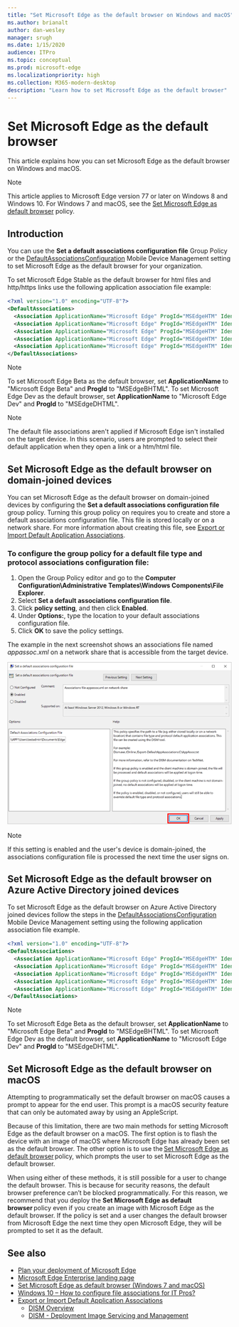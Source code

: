 ```yaml
---
title: "Set Microsoft Edge as the default browser on Windows and macOS"
ms.author: brianalt
author: dan-wesley
manager: srugh
ms.date: 1/15/2020
audience: ITPro
ms.topic: conceptual
ms.prod: microsoft-edge
ms.localizationpriority: high
ms.collection: M365-modern-desktop
description: "Learn how to set Microsoft Edge as the default browser"
---
```


# Set Microsoft Edge as the default browser

This article explains how you can set Microsoft Edge as the default browser on Windows and macOS.

> [!NOTE]
> This article applies to Microsoft Edge version 77 or later on Windows 8 and Windows 10. For Windows 7 and macOS, see the [Set Microsoft Edge as default browser](https://docs.microsoft.com/DeployEdge/microsoft-edge-policies#defaultbrowsersettingenabled) policy.

## Introduction

You can use the **Set a default associations configuration file** Group Policy or the [DefaultAssociationsConfiguration](https://docs.microsoft.com/windows/client-management/mdm/policy-csp-applicationdefaults#applicationdefaults-defaultassociationsconfiguration) Mobile Device Management setting to set Microsoft Edge as the default browser for your organization.

To set Microsoft Edge Stable as the default browser for html files and http/https links use the following application association file example:

```xml
<?xml version="1.0" encoding="UTF-8"?>
<DefaultAssociations> 
  <Association ApplicationName="Microsoft Edge" ProgId="MSEdgeHTM" Identifier=".html"/>
  <Association ApplicationName="Microsoft Edge" ProgId="MSEdgeHTM" Identifier=".htm"/>
  <Association ApplicationName="Microsoft Edge" ProgId="MSEdgeHTM" Identifier="http"/>
  <Association ApplicationName="Microsoft Edge" ProgId="MSEdgeHTM" Identifier="https"/>  
  <Association ApplicationName="Microsoft Edge" ProgId="MSEdgeHTM" Identifier=".pdf"/>
</DefaultAssociations>
```

> [!NOTE]
> To set Microsoft Edge Beta as the default browser, set **ApplicationName** to "Microsoft Edge Beta" and **ProgId** to "MSEdgeBHTML". To set Microsoft Edge Dev as the default browser, set **ApplicationName** to "Microsoft Edge Dev" and **ProgId** to "MSEdgeDHTML".


> [!NOTE]
> The default file associations aren't applied if Microsoft Edge isn't installed on the target device. In this scenario, users are prompted to select their default application when they open a link or a htm/html file.

## Set Microsoft Edge as the default browser on domain-joined devices

You can set Microsoft Edge as the default browser on domain-joined devices by configuring the **Set a default associations configuration file** group policy. Turning this group policy on requires you to create and store a default associations configuration file. This file is stored locally or on a network share. For more information about creating this file, see [Export or Import Default Application Associations](https://docs.microsoft.com/windows-hardware/manufacture/desktop/export-or-import-default-application-associations).

### To configure the group policy for a default file type and protocol associations configuration file:

1. Open the Group Policy editor and go to the **Computer Configuration\Administrative Templates\Windows Components\File Explorer**.
2. Select **Set a default associations configuration file**.
3. Click **policy setting**, and then click **Enabled**.
4. Under **Options:**, type the location to your default associations configuration file.
5. Click **OK** to save the policy settings.

The example in the next screenshot shows an associations file named *appassoc.xml* on a network share that is accessible from the target device.

   ![Enable file association in group policy](./media/edge-learnmore-make-edge-default-browser/edge-learnmore-app-associations.png)

   > [!NOTE]
   > If this setting is enabled and the user's device is domain-joined, the associations configuration file is processed the next time the user signs on.

## Set Microsoft Edge as the default browser on Azure Active Directory joined devices

To set Microsoft Edge as the default browser on Azure Active Directory joined devices follow the steps in the [DefaultAssociationsConfiguration](https://docs.microsoft.com/windows/client-management/mdm/policy-csp-applicationdefaults#applicationdefaults-defaultassociationsconfiguration) Mobile Device Management setting using the following application association file example.

```xml
<?xml version="1.0" encoding="UTF-8"?>
<DefaultAssociations>
  <Association ApplicationName="Microsoft Edge" ProgId="MSEdgeHTM" Identifier=".html"/>
  <Association ApplicationName="Microsoft Edge" ProgId="MSEdgeHTM" Identifier=".htm"/>
  <Association ApplicationName="Microsoft Edge" ProgId="MSEdgeHTM" Identifier="http"/>
  <Association ApplicationName="Microsoft Edge" ProgId="MSEdgeHTM" Identifier="https"/>  
  <Association ApplicationName="Microsoft Edge" ProgId="MSEdgeHTM" Identifier=".pdf"/>  
</DefaultAssociations>
```

> [!NOTE]
> To set Microsoft Edge Beta as the default browser, set **ApplicationName** to "Microsoft Edge Beta" and **ProgId** to "MSEdgeBHTML". To set Microsoft Edge Dev as the default browser, set **ApplicationName** to "Microsoft Edge Dev" and **ProgId** to "MSEdgeDHTML".

## Set Microsoft Edge as the default browser on macOS

Attempting to programmatically set the default browser on macOS causes a prompt to appear for the end user. This prompt is a macOS security feature that can only be automated away by using an AppleScript.

Because of this limitation, there are two main methods for setting Microsoft Edge as the default browser on a macOS. The first option is to flash the device with an image of macOS where Microsoft Edge has already been set as the default browser. The other option is to use the [Set Microsoft Edge as default browser](https://docs.microsoft.com/DeployEdge/microsoft-edge-policies#defaultbrowsersettingenabled) policy, which prompts the user to set Microsoft Edge as the default browser.

When using either of these methods, it is still possible for a user to change the default browser. This is because for security reasons, the default browser preference can’t be blocked programmatically. For this reason, we recommend that you deploy the **Set Microsoft Edge as default browser** policy even if you create an image with Microsoft Edge as the default browser. If the policy is set and a user changes the default browser from Microsoft Edge the next time they open Microsoft Edge, they will be prompted to set it as the default.

## See also

- [Plan your deployment of Microsoft Edge](https://docs.microsoft.com/DeployEdge/deploy-edge-plan-deployment)
- [Microsoft Edge Enterprise landing page](https://aka.ms/EdgeEnterprise)
- [Set Microsoft Edge as default browser (Windows 7 and macOS)](https://docs.microsoft.com/DeployEdge/microsoft-edge-policies#defaultbrowsersettingenabled)
- [Windows 10 – How to configure file associations for IT Pros?](https://docs.microsoft.com/archive/blogs/windowsinternals/windows-10-how-to-configure-file-associations-for-it-pros)
- [Export or Import Default Application Associations](https://docs.microsoft.com/windows-hardware/manufacture/desktop/export-or-import-default-application-associations)
  - [DISM Overview](https://docs.microsoft.com/windows-hardware/manufacture/desktop/what-is-dism)
  - [DISM - Deployment Image Servicing and Management](https://docs.microsoft.com/windows-hardware/manufacture/desktop/dism---deployment-image-servicing-and-management-technical-reference-for-windows)
